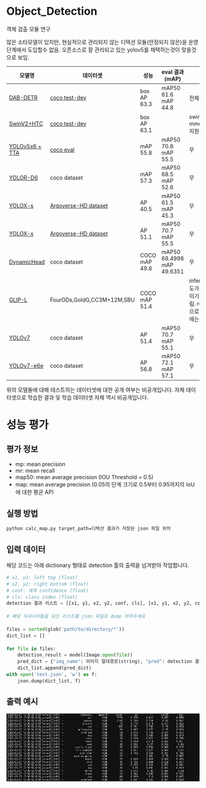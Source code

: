 # Object_Detection
객체 검출 모듈 연구

많은 소타모델이 있지만, 현실적으로 관리되지 않는 디텍션 모듈(안정되지 않은)을 운영단계에서 도입할수 없음. 오픈소스로 잘 관리되고 있는 yolov5를 채택하는것이 맞을것으로 보임.

|모델명                                                  |데이터셋|성능|eval 결과 (mAP)|비고|
|---                                                    |---|---|---|---|
|[DAB-DETR](https://github.com/IDEA-opensource/DAB-DETR)|[coco test-dev](https://paperswithcode.com/sota/object-detection-on-coco)|box AP 63.3|mAP50 61.6 </br> mAP 44.8|전체 코드 없음|
|[SwinV2+HTC](https://github.com/microsoft/Swin-Transformer)|[coco test-dev](https://paperswithcode.com/sota/object-detection-on-coco)|box AP 63.1||swinv2 아직 mmdetection 지원 x|
|[YOLOv5x6 + TTA]([https://github.com/ultralytics/yolov5])|[coco eval](https://github.com/ultralytics/yolov5)|mAP 55.8|mAP50 70.8 </br> mAP 55.5|무|
|[YOLOR-D6](https://github.com/WongKinYiu/yolor)|coco dataset|mAP 	57.3|mAP50 68.5 </br> mAP 52.6|무|
|[YOLOX-s](https://github.com/Megvii-BaseDetection/YOLOX)|[Argoverse-HD dataset](https://paperswithcode.com/dataset/argoverse)|AP 40.5|mAP50 61.5 </br> mAP 45.3|무|
|[YOLOX-x](https://github.com/Megvii-BaseDetection/YOLOX)|[Argoverse-HD dataset](https://paperswithcode.com/dataset/argoverse)|AP 51.1|mAP50 70.7 </br> mAP 55.5|무|
|[DynamicHead](https://github.com/microsoft/DynamicHead)|coco dataset|COCO mAP 49.8|mAP50 68.4998 </br> mAP 49.6351|무|
|[GLIP-L](https://github.com/microsoft/GLIP)|FourODs,GoldG,CC3M+12M,SBU|COCO mAP 51.4||inference 속도가 약 0.25s 이기에 매우 느림. real time으로 활용하기에는 부적합|
|[YOLOv7](https://github.com/WongKinYiu/yolov7)|coco dataset|AP 51.4|mAP50 70.7 </br> mAP 55.1|무|
|[YOLOv7-e6e](https://github.com/WongKinYiu/yolov7)|coco dataset|AP 56.8|mAP50 72.1 </br> mAP 57.1|무|




위의 모델들에 대해 테스트하는 데이터셋에 대한 공개 여부는 비공개입니다.
자체 데이터셋으로 학습한 결과 및 학습 데이터셋 자체 역시 비공개입니다.

# 성능 평가

## 평가 정보
- mp: mean precision
- mr: mean recall
- map50: mean average precision (IOU Threshold = 0.5)
- map:  mean average precision (0.05의 단계 크기로 0.5부터 0.95까지의 IoU에 대한 평균 AP)

## 실행 방법
```bash
python calc_map.py target_path=디텍션 결과가 저장된 json 파일 위치
```

## 입력 데이터


해당 코드는 아래 dictionary 형태로 detection 툴의 출력을 넘겨받아 작업합니다.

```python
# x1, y1: left top (float)
# x2, y2: right bottom (float)
# conf: 예측 confidence (float)
# cls: class index (float)
detection 결과 리스트 = [[x1, y1, x2, y2, conf, cls], [x1, y1, x2, y2, conf, cls]]

# 해당 딕셔너리들을 담은 리스트를 json 파일로 dump 하여주세요

files = sorted(glob('path/to/directory/*'))
dict_list = []

for file in files:
    detection_result = model(Image.open(file))
    pred_dict = {"img_name": 이미지 절대경로(string), "pred": detection 결과}
    dict_list.append(pred_dict)
with open('test.json', 'w') as f:
    json.dump(dict_list, f)
```

## 출력 예시

![출력](./figures/for_readme.jpg)
